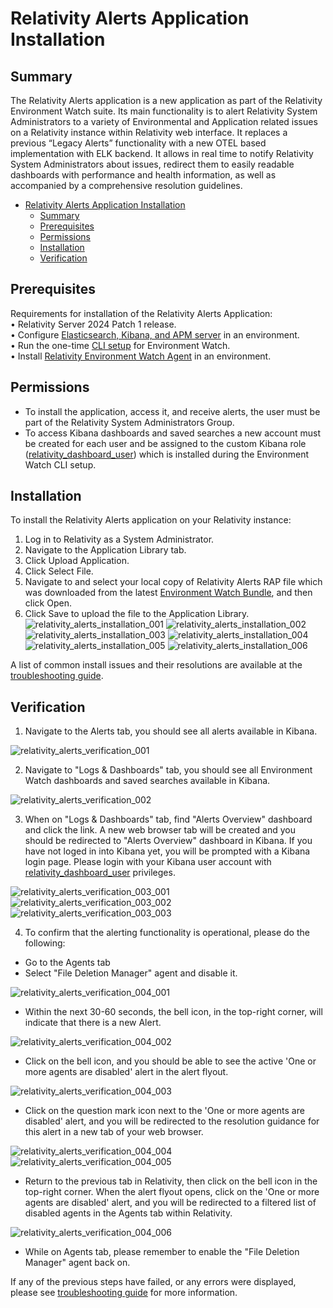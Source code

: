# Relativity Alerts Application Installation

## Summary
The Relativity Alerts application is a new application as part of the Relativity Environment Watch suite. Its main functionality is to alert Relativity System Administrators to a variety of Environmental and Application related issues on a Relativity instance within Relativity web interface. It replaces a previous “Legacy Alerts” functionality with a new OTEL based implementation with ELK backend. It allows in real time to notify Relativity System Administrators about issues, redirect them to easily readable dashboards with performance and health information, as well as accompanied by a comprehensive resolution guidelines.

- [Relativity Alerts Application Installation](#relativity-alerts-application-installation)
  - [Summary](#summary)
  - [Prerequisites](#prerequisites)
  - [Permissions](#permissions)
  - [Installation](#installation)
  - [Verification](#verification)

## Prerequisites
Requirements for installation of the Relativity Alerts Application:  
• Relativity Server 2024 Patch 1 release.  
• Configure [Elasticsearch, Kibana, and APM server](https://github.com/relativityone/server-environment-watch-releases/blob/main/docs/elasticsearch_setup.md) in an environment.  
• Run the one-time [CLI setup](https://github.com/relativityone/server-environment-watch-releases/blob/main/docs/cli_environmentwatch_setup.md) for Environment Watch.  
• Install [Relativity Environment Watch Agent](https://github.com/relativityone/server-environment-watch-releases/blob/main/docs/environmentwatch_installer.md) in an environment.

## Permissions
* To install the application, access it, and receive alerts, the user must be part of the Relativity System Administrators Group.
* To access Kibana dashboards and saved searches a new account must be created for each user and be assigned to the custom Kibana role ([relativity_dashboard_user](<put a link here>)) which is installed during the Environment Watch CLI setup.

## Installation
To install the Relativity Alerts application on your Relativity instance:
1. Log in to Relativity as a System Administrator.
2. Navigate to the Application Library tab.
3. Click Upload Application.
4. Click Select File.
5. Navigate to and select your local copy of Relativity Alerts RAP file which was downloaded from the latest [Environment Watch Bundle](https://github.com/relativityone/server-environment-watch-releases/releases), and then click Open.
6. Click Save to upload the file to the Application Library.
![relativity_alerts_installation_001](../resources/relativity_alerts_installation_001.png)
![relativity_alerts_installation_002](../resources/relativity_alerts_installation_002.png)
![relativity_alerts_installation_003](../resources/relativity_alerts_installation_003.png)
![relativity_alerts_installation_004](../resources/relativity_alerts_installation_004.png)
![relativity_alerts_installation_005](../resources/relativity_alerts_installation_005.png)
![relativity_alerts_installation_006](../resources/relativity_alerts_installation_006.png)

A list of common install issues and their resolutions are available at the [troubleshooting guide](relativity_alerts_troubleshooting.md).

## Verification
1. Navigate to the Alerts tab, you should see all alerts available in Kibana.

![relativity_alerts_verification_001](../resources/relativity_alerts_verification_001.png)

2. Navigate to "Logs & Dashboards" tab, you should see all Environment Watch dashboards and saved searches available in Kibana.

![relativity_alerts_verification_002](../resources/relativity_alerts_verification_002.png)

3. When on "Logs & Dashboards" tab, find "Alerts Overview" dashboard and click the link. A new web browser tab will be created and you should be redirected to "Alerts Overview" dashboard in Kibana. If you have not loged in into Kibana yet, you will be prompted with a Kibana login page. Please login with your Kibana user account with [relativity_dashboard_user](<put a link here>) privileges.

![relativity_alerts_verification_003_001](../resources/relativity_alerts_verification_003_001.png)
![relativity_alerts_verification_003_002](../resources/relativity_alerts_verification_003_002.png)
![relativity_alerts_verification_003_003](../resources/relativity_alerts_verification_003_003.png)

4. To confirm that the alerting functionality is operational, please do the following:
* Go to the Agents tab
* Select "File Deletion Manager" agent and disable it.

![relativity_alerts_verification_004_001](../resources/relativity_alerts_verification_004_001.png)

* Within the next 30-60 seconds, the bell icon, in the top-right corner, will indicate that there is a new Alert.

![relativity_alerts_verification_004_002](../resources/relativity_alerts_verification_004_002.png)

* Click on the bell icon, and you should be able to see the active 'One or more agents are disabled' alert in the alert flyout.

![relativity_alerts_verification_004_003](../resources/relativity_alerts_verification_004_003.png)

* Click on the question mark icon next to the 'One or more agents are disabled' alert, and you will be redirected to the resolution guidance for this alert in a new tab of your web browser.

![relativity_alerts_verification_004_004](../resources/relativity_alerts_verification_004_004.png)
![relativity_alerts_verification_004_005](../resources/relativity_alerts_verification_004_005.png)

* Return to the previous tab in Relativity, then click on the bell icon in the top-right corner. When the alert flyout opens, click on the 'One or more agents are disabled' alert, and you will be redirected to a filtered list of disabled agents in the Agents tab within Relativity.

![relativity_alerts_verification_004_006](../resources/relativity_alerts_verification_004_006.png)

* While on Agents tab, please remember to enable the "File Deletion Manager" agent back on.

If any of the previous steps have failed, or any errors were displayed, please see [troubleshooting guide](relativity_alerts_troubleshooting.md) for more information.
